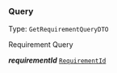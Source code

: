 

### Query

Type: `GetRequirementQueryDTO`

Requirement Query

  
<article>

***requirementId*** [`RequirementId`](/docs/model--page#requirementid) 

</article>

